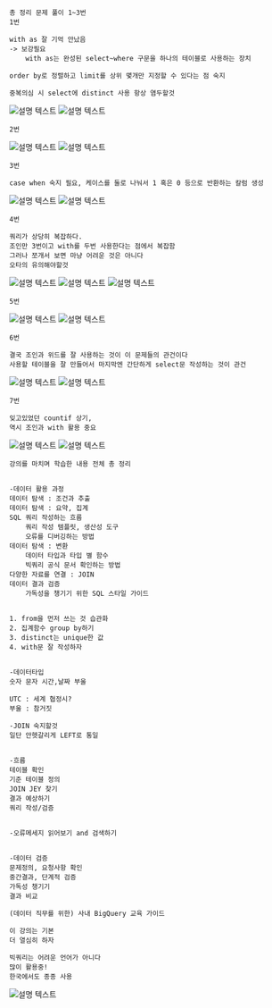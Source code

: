 ```
총 정리 문제 풀이 1~3번
1번

with as 잘 기억 안났음
-> 보강필요
    with as는 완성된 select~where 구문을 하나의 테이블로 사용하는 장치

order by로 정렬하고 limit를 상위 몇개만 지정할 수 있다는 점 숙지

중복의심 시 select에 distinct 사용 항상 염두할것
```
![설명 텍스트](./img/12020033.png)
![설명 텍스트](./img/12021224.png)

```
2번
```
![설명 텍스트](./img/12020043.png)
![설명 텍스트](./img/12021244.png)
```
3번

case when 숙지 필요, 케이스를 둘로 나눠서 1 혹은 0 등으로 반환하는 칼럼 생성
```
![설명 텍스트](./img/12020100.png)
![설명 텍스트](./img/12020102.png)
```
4번

쿼리가 상당히 복잡하다.
조인만 3번이고 with를 두번 사용한다는 점에서 복잡함
그러나 쪼개서 보면 마냥 어려운 것은 아니다
오타의 유의해야할것
```
![설명 텍스트](./img/12021321.png)
![설명 텍스트](./img/12021323.png)
![설명 텍스트](./img/12021325.png)
```
5번
```
![설명 텍스트](./img/12021336.png)
![설명 텍스트](./img/12021339.png)

```
6번

결국 조인과 위드를 잘 사용하는 것이 이 문제들의 관건이다
사용할 테이블을 잘 만들어서 마지막엔 간단하게 select문 작성하는 것이 관건
```
![설명 텍스트](./img/12021354.png)
![설명 텍스트](./img/12021356.png)
```
7번

잊고있었던 countif 상기,
역시 조인과 with 활용 중요
```
![설명 텍스트](./img/12021412.png)
![설명 텍스트](./img/12021414.png)

```
강의를 마치며 학습한 내용 전체 총 정리


-데이터 활용 과정
데이터 탐색 : 조건과 추출
데이터 탐색 : 요약, 집계
SQL 쿼리 작성하는 흐름
    쿼리 작성 템플릿, 생산성 도구
    오류를 디버깅하는 방법
데이터 탐색 : 변환
    데이터 타입과 타입 별 함수
    빅쿼리 공식 문서 확인하는 방법
다양한 자료를 연결 : JOIN
데이터 결과 검증
    가독성을 챙기기 위한 SQL 스타일 가이드


1. from을 먼저 쓰는 것 습관화
2. 집계함수 group by하기
3. distinct는 unique한 값
4. with문 잘 작성하자


-데이터타입
숫자 문자 시간,날짜 부울

UTC : 세계 협정시?
부울 : 참거짓

-JOIN 숙지할것
일단 안헷갈리게 LEFT로 통일


-흐름
테이블 확인
기준 테이블 정의
JOIN JEY 찾기
결과 예상하기
쿼리 작성/검증


-오류메세지 읽어보기 and 검색하기


-데이터 검증
문제정의, 요청사항 확인
중간결과, 단계적 검증
가독성 챙기기
결과 비교
```
```
(데이터 직무를 위한) 사내 BigQuery 교육 가이드

이 강의는 기본
더 열심히 하자

빅쿼리는 어려운 언어가 아니다
많이 활용중!
한국에서도 종종 사용
```
![설명 텍스트](./img/12021901.png)